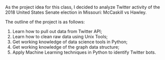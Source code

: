 
As the project idea for this class, I decided to analyze Twitter activity of the 2018 United States Senate election in Missouri: McCaskill vs Hawley.

The outline of the project is as follows:

1. Learn how to pull out data from Twitter API;
2. Learn how to clean raw data using Unix Tools;
3. Get working knowledge of data science tools in Python;
4. Get working knowledge of the graph data structure;
5. Apply Machine Learning techniques in Python to identify Twitter bots.